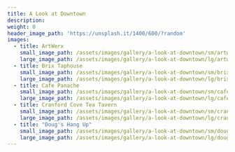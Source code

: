 ```yaml
---
title: A Look at Downtown
description:
weight: 0
header_image_path: 'https://unsplash.it/1400/600/?random'
images:
  - title: ArtWerx
    small_image_path: /assets/images/gallery/a-look-at-downtown/sm/artwerx studio-gallery.png
    large_image_path: /assets/images/gallery/a-look-at-downtown/lg/artwerx studio-gallery.png
  - title: Brix Taphouse
    small_image_path: /assets/images/gallery/a-look-at-downtown/sm/brix taphouse _ brewery.png
    large_image_path: /assets/images/gallery/a-look-at-downtown/lg/brix taphouse _ brewery.png
  - title: Cafe Panache
    small_image_path: /assets/images/gallery/a-look-at-downtown/sm/cafe panache (2).png
    large_image_path: /assets/images/gallery/a-look-at-downtown/lg/cafe panache (2).png
  - title: Cranford Cove Tea Tavern
    small_image_path: /assets/images/gallery/a-look-at-downtown/sm/cranford cove tea tavern.png
    large_image_path: /assets/images/gallery/a-look-at-downtown/lg/cranford cove tea tavern.png
  - title: "Doug's Hang Up"
    small_image_path: /assets/images/gallery/a-look-at-downtown/sm/dougs hang up.png
    large_image_path: /assets/images/gallery/a-look-at-downtown/lg/dougs hang up.png
---
```

